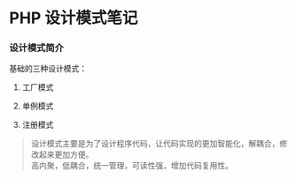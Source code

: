# PHP 设计模式笔记

### 设计模式简介

基础的三种设计模式：

1. 工厂模式

2. 单例模式

3. 注册模式

> 设计模式主要是为了设计程序代码，让代码实现的更加智能化，解耦合，修改起来更加方便。  
> 高内聚，低耦合，统一管理，可读性强，增加代码复用性。





